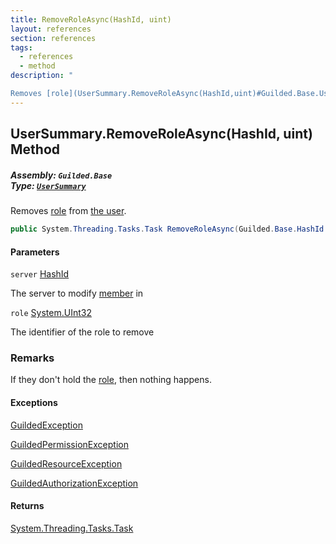 ```yaml
---
title: RemoveRoleAsync(HashId, uint)
layout: references
section: references
tags:
  - references
  - method
description: "

Removes [role](UserSummary.RemoveRoleAsync(HashId,uint)#Guilded.Base.Users.UserSummary.RemoveRoleAsync(Guilded.Base.HashId,uint).role 'Guilded.Base.Users.UserSummary.RemoveRoleAsync(Guilded.Base.HashId, uint).role') from [the user](User 'Guilded.Base.Users.User')."
---
```


## UserSummary.RemoveRoleAsync(HashId, uint) Method
##### **Assembly:** `Guilded.Base`<br/>**Type:** [`UserSummary`](UserSummary 'Guilded.Base.Users.UserSummary')

Removes [role](UserSummary.RemoveRoleAsync(HashId,uint)#Guilded.Base.Users.UserSummary.RemoveRoleAsync(Guilded.Base.HashId,uint).role 'Guilded.Base.Users.UserSummary.RemoveRoleAsync(Guilded.Base.HashId, uint).role') from [the user](User 'Guilded.Base.Users.User').

```csharp
public System.Threading.Tasks.Task RemoveRoleAsync(Guilded.Base.HashId server, uint role);
```
#### Parameters

<a name='Guilded.Base.Users.UserSummary.RemoveRoleAsync(Guilded.Base.HashId,uint).server'></a>

`server` [HashId](HashId 'Guilded.Base.HashId')

The server to modify [member](Member 'Guilded.Base.Servers.Member') in

<a name='Guilded.Base.Users.UserSummary.RemoveRoleAsync(Guilded.Base.HashId,uint).role'></a>

`role` [System.UInt32](https://docs.microsoft.com/en-us/dotnet/api/System.UInt32 'System.UInt32')

The identifier of the role to remove

### Remarks
  
If they don't hold the [role](UserSummary.RemoveRoleAsync(HashId,uint)#Guilded.Base.Users.UserSummary.RemoveRoleAsync(Guilded.Base.HashId,uint).role 'Guilded.Base.Users.UserSummary.RemoveRoleAsync(Guilded.Base.HashId, uint).role'), then nothing happens.

#### Exceptions

[GuildedException](GuildedException 'Guilded.Base.GuildedException')

[GuildedPermissionException](GuildedPermissionException 'Guilded.Base.GuildedPermissionException')

[GuildedResourceException](GuildedResourceException 'Guilded.Base.GuildedResourceException')

[GuildedAuthorizationException](GuildedAuthorizationException 'Guilded.Base.GuildedAuthorizationException')

#### Returns
[System.Threading.Tasks.Task](https://docs.microsoft.com/en-us/dotnet/api/System.Threading.Tasks.Task 'System.Threading.Tasks.Task')